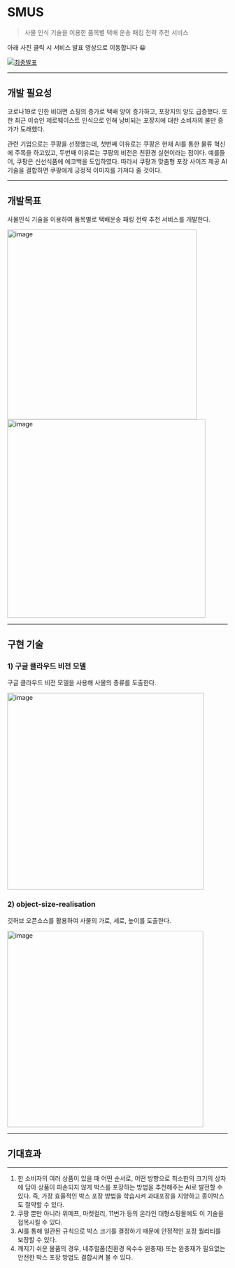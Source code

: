 # SMUS

> 사물 인식 기술을 이용한 품목별 택배 운송 패킹 전략 추천 서비스 



아래 사진 클릭 시 서비스 발표 영상으로 이동합니다 😀

[![최종발표](https://img.youtube.com/vi/Jaqd6QlexYo/0.jpg)](https://youtu.be/Jaqd6QlexYo)



------



## 개발 필요성

코로나19로 인한 비대면 쇼핑의 증가로 택배 양이 증가하고, 포장지의 양도 급증했다. 또한 최근 이슈인 제로웨이스트 인식으로 인해 낭비되는 포장지에 대한 소비자의 불만 증가가 도래했다.

관련 기업으로는 쿠팡을 선정했는데, 첫번째 이유로는 쿠팡은 현재 AI를 통한 물류 혁신에 주목을 하고있고, 두번째 이유로는 쿠팡의 비전은 친환경 실현이라는 점이다. 예를들어, 쿠팡은 신선식품에 에코백을 도입하였다. 따라서 쿠팡과 맞춤형 포장 사이즈 제공 AI 기술을 결합하면 쿠팡에게 긍정적 이미지를 가져다 줄 것이다.



------



## 개발목표

사물인식 기술을 이용하여 품목별로 택배운송 패킹 전략 추천 서비스를 개발한다.

<img width="433" alt="image" src="https://user-images.githubusercontent.com/60170358/154789835-89b9ab67-cd6a-4530-9c90-e1d54bf63a2b.png">

<img width="453" alt="image" src="https://user-images.githubusercontent.com/60170358/154789817-d3a4b160-bc61-4b0d-a2e3-cfecd353efe3.png">



------



## 구현 기술

### 1) 구글 클라우드 비전 모델

구글 클라우드 비전 모델을 사용해 사물의 종류를 도출한다.

<img width="449" alt="image" src="https://user-images.githubusercontent.com/60170358/154789404-2cc7910e-30da-4dad-8a72-84e88996c1eb.png">



### 2) object-size-realisation

깃허브 오픈소스를 활용하여 사물의 가로, 세로, 높이를 도출한다.

<img width="448" alt="image" src="https://user-images.githubusercontent.com/60170358/154789784-bbd86d76-d55a-4568-922d-fd9f80e792bc.png">



------



## 기대효과

------

1. 한 소비자의 여러 상품이 있을 때 어떤 순서로, 어떤 방향으로 최소한의 크기의 상자에 담아 상품이 파손되지 않게 박스를 포장하는 방법을 추천해주는 AI로 발전할 수 있다. 즉, 가장 효율적인 박스 포장 방법을 학습시켜 과대포장을 지양하고 종이박스도 절약할 수 있다.
2. 쿠팡 뿐만 아니라 위메프, 마켓컬리, 11번가 등의 온라인 대형쇼핑몰에도 이 기술을 접목시킬 수 있다. 
3. AI를 통해 일관된 규칙으로 박스 크기를 결정하기 때문에 안정적인 포장 퀄리티를 보장할 수 있다.
4. 깨지기 쉬운 물품의 경우, 네추럴폼(친환경 옥수수 완충재) 또는 완충재가 필요없는 안전한 박스 포장 방법도 결합시켜 볼 수 있다.
